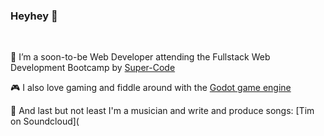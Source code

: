 ### Heyhey 👋
<br>

🌱 I’m a soon-to-be Web Developer attending the Fullstack Web Development Bootcamp by [Super-Code](https://super-code.de/)

🎮 I also love gaming and fiddle around with the [Godot game engine](https://godotengine.org/)

🎹 And last but not least I'm a musician and write and produce songs: [Tim on Soundcloud](
